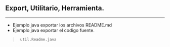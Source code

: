 ##  Export, Utilitario, Herramienta.
-----

* Ejemplo java exportar los archivos README.md
* Ejemplo java exportar el codigo fuente.

>      util.Readme.java
